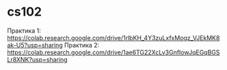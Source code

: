 # cs102
Практика 1: https://colab.research.google.com/drive/1rlbKH_4Y3zuLxfxMoqz_VJEkMK8ak-U5?usp=sharing
Практика 2: https://colab.research.google.com/drive/1ae6TG22XcLv3GnfIowJqEGqBGSLr8XNK?usp=sharing
